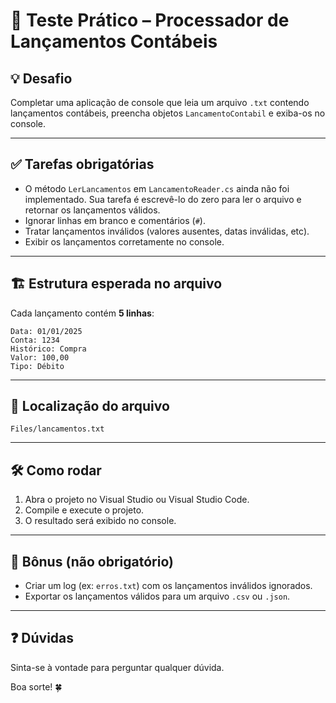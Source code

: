 # 🧪 Teste Prático – Processador de Lançamentos Contábeis

## 💡 Desafio

Completar uma aplicação de console que leia um arquivo `.txt` contendo lançamentos contábeis, preencha objetos `LancamentoContabil` e exiba-os no console.

---

## ✅ Tarefas obrigatórias

- O método `LerLancamentos` em `LancamentoReader.cs` ainda não foi implementado. Sua tarefa é escrevê-lo do zero para ler o arquivo e retornar os lançamentos válidos.
- Ignorar linhas em branco e comentários (`#`).
- Tratar lançamentos inválidos (valores ausentes, datas inválidas, etc).
- Exibir os lançamentos corretamente no console.

---

## 🏗️ Estrutura esperada no arquivo

Cada lançamento contém **5 linhas**:

```
Data: 01/01/2025
Conta: 1234
Histórico: Compra
Valor: 100,00
Tipo: Débito
```

---

## 📁 Localização do arquivo

```
Files/lancamentos.txt
```

---

## 🛠️ Como rodar

1. Abra o projeto no Visual Studio ou Visual Studio Code.
2. Compile e execute o projeto.
3. O resultado será exibido no console.

---

## 🎯 Bônus (não obrigatório)

- Criar um log (ex: `erros.txt`) com os lançamentos inválidos ignorados.
- Exportar os lançamentos válidos para um arquivo `.csv` ou `.json`.

---

## ❓ Dúvidas

Sinta-se à vontade para perguntar qualquer dúvida.

Boa sorte! 🍀
